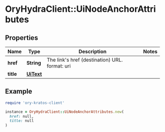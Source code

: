 # OryHydraClient::UiNodeAnchorAttributes

## Properties

| Name | Type | Description | Notes |
| ---- | ---- | ----------- | ----- |
| **href** | **String** | The link&#39;s href (destination) URL.  format: uri |  |
| **title** | [**UiText**](UiText.md) |  |  |

## Example

```ruby
require 'ory-kratos-client'

instance = OryHydraClient::UiNodeAnchorAttributes.new(
  href: null,
  title: null
)
```

